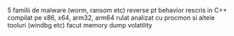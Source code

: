 5 familii de malware (worm, ransom etc)
reverse pt behavior
rescris in C++
compilat pe x86, x64, arm32, arm64
rulat
analizat cu procmon si altele tooluri (windbg etc)
facut memory dump
volatility

